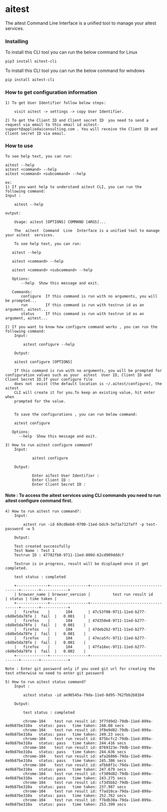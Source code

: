 # aitest
The  aitest  Command  Line  Interface is a unified tool to manage your aitest services.

### Installing
To install this CLI tool you can run the below command for Linux 
```
pip3 install aitest-cli
```

To install this CLI tool you can run the below command for windows 
```
pip install aitest-cli
```

### How to get configuration information
    1) To get User Identifier follow below steps:

        visit aitest -> settings -> copy User Identifier.

    2) To get the Client ID and Client secret ID  you need to send a request via email to this email id aitest-support@appliedaiconsulting.com . You will receive the Client ID and Client secret ID via email.


### How to use
    To see help text, you can run:

    aitest --help
    aitest <command> --help
    aitest <command> <subcommand> --help

    ex:
    1) If you want help to understand aitest CLI, you can run the following command:
    Input :
    
        aitest --help
        
    output:
    
        Usage: aitest [OPTIONS] COMMAND [ARGS]...

        The  aitest  Command  Line  Interface is a unified tool to manage your aitest  services.
    
        To see help text, you can run:
    
       aitest --help
    
       aitest <command> --help
    
       aitest <command> <subcommand> --help
    
       Options:
           --help  Show this message and exit.
    
       Commands:
           configure  If this command is run with no arguments, you will be prompted...
           run        If this command is run with testrun id as an argument, aitest...
           status     If this command is run with testrun id as an argument, aitest...

    2) If you want to know how configure command works , you can run the following command:
        Input:
        
            aitest configure --help
        
        Output:
        
        aitest configure [OPTIONS]

        If this command is run with no arguments, you will be prompted for configuration values such as your  aitest  User ID, Client ID and Client Secret ID.If your configure file
        does not  exist (the default location is ~/.aitest/configure), the aitest
        CLI will create it for you.To keep an existing value, hit enter when
        prompted for the value.

    
        To save the configurations , you can run below command:
    
        aitest configure
    
       Options:
          --help  Show this message and exit.

    3) How to run aitest configure command?
        Input:

                aitest configure 

        Output:
    
                Enter aiTest User Identifier : 
                Enter Client ID :
                Enter Client Secret ID :
        
#### Note : To access the aitest services using CLI commands you need to run  aitest configure command first.


    4) How to run aitest run command?:
        Input:
        
            aitest run -id 69cd8eb8-9700-11ed-bdc9-3e71e7127aff -p test-password -w 5       

        Output:
        
        Test created successfully
        Test Name : Test 1
        Testrun ID : 47782fb0-9711-11ed-809d-62cd909dddc7

        Testrun is in progress, result will be displayed once it get completed.

        test status : completed

        +--------------+-----------------+--------------------------------------+--------+------------+
        | browser_name | browser_version |          test run result id          | status | time taken |
        +--------------+-----------------+--------------------------------------+--------+------------+
        |   firefox    |       104       | 47c53f08-9711-11ed-b277-c6d8e5da78fe |  fail  |   0.001    |
        |   firefox    |       104       | 47d350e8-9711-11ed-b277-c6d8e5da78fe |  fail  |   0.001    |
        |   firefox    |       104       | 47deb2b2-9711-11ed-b277-c6d8e5da78fe |  fail  |   0.001    |
        |   firefox    |       104       | 47eca5fc-9711-11ed-b277-c6d8e5da78fe |  fail  |   0.001    |
        |   firefox    |       104       | 47fa16ec-9711-11ed-b277-c6d8e5da78fe |  fail  |   0.002    |
        +--------------+-----------------+--------------------------------------+--------+------------+

    Note : Enter git password only if you used git url for creating the test otherwise no need to enter git password
            
    5) How to run aitest status command?
        Input :

            aitest status -id ae96545a-79da-11ed-8d95-762fbb2b81b4

        Output:

            test status : completed

            chrome-104    test run result id: 3f7fd9d2-79db-11ed-899a-4e9b87be310a   status: pass   time taken: 248.08 secs
            chrome-104    test run result id: 3f8e9d82-79db-11ed-899a-4e9b87be310a   status: pass   time taken: 249.23 secs
            chrome-104    test run result id: 875bcfc2-79db-11ed-899a-4e9b87be310a   status: pass   time taken: 244.416 secs
            chrome-104    test run result id: 8769323e-79db-11ed-899a-4e9b87be310a   status: pass   time taken: 244.636 secs
            chrome-104    test run result id: afa26866-79da-11ed-899a-4e9b87be310a   status: pass   time taken: 245.386 secs
            chrome-104    test run result id: afbb8f1c-79da-11ed-899a-4e9b87be310a   status: pass   time taken: 247.679 secs
            chrome-104    test run result id: cf309d82-79db-11ed-899a-4e9b87be310a   status: pass   time taken: 243.275 secs
            chrome-104    test run result id: cf3d5bb2-79db-11ed-899a-4e9b87be310a   status: pass   time taken: 237.987 secs
            chrome-104    test run result id: f7ad10ca-79da-11ed-899a-4e9b87be310a   status: pass   time taken: 252.762 secs
            chrome-104    test run result id: f7bdb38a-79da-11ed-899a-4e9b87be310a   status: pass   time taken: 253.399 secs




    

    

    
